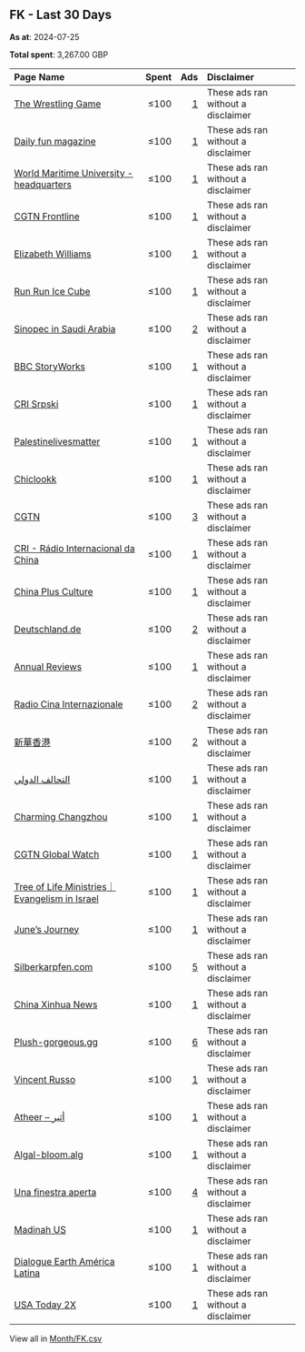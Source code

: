 ## FK - Last 30 Days
**As at**: 2024-07-25

**Total spent**: 3,267.00 GBP

|Page Name|Spent|Ads|Disclaimer|
|:---|---:|---:|:---|
|[The Wrestling Game](https://www.facebook.com/138278482866502)|≤100|[1](https://www.facebook.com/ads/library/?active_status=all&ad_type=political_and_issue_ads&country=FK&view_all_page_id=138278482866502&search_type=page&media_type=all)|These ads ran without a disclaimer|
|[Daily fun magazine](https://www.facebook.com/178355362032581)|≤100|[1](https://www.facebook.com/ads/library/?active_status=all&ad_type=political_and_issue_ads&country=FK&view_all_page_id=178355362032581&search_type=page&media_type=all)|These ads ran without a disclaimer|
|[World Maritime University - headquarters](https://www.facebook.com/342526129176907)|≤100|[1](https://www.facebook.com/ads/library/?active_status=all&ad_type=political_and_issue_ads&country=FK&view_all_page_id=342526129176907&search_type=page&media_type=all)|These ads ran without a disclaimer|
|[CGTN Frontline](https://www.facebook.com/101164404768881)|≤100|[1](https://www.facebook.com/ads/library/?active_status=all&ad_type=political_and_issue_ads&country=FK&view_all_page_id=101164404768881&search_type=page&media_type=all)|These ads ran without a disclaimer|
|[Elizabeth Williams](https://www.facebook.com/272782365921087)|≤100|[1](https://www.facebook.com/ads/library/?active_status=all&ad_type=political_and_issue_ads&country=FK&view_all_page_id=272782365921087&search_type=page&media_type=all)|These ads ran without a disclaimer|
|[Run Run Ice Cube](https://www.facebook.com/100378731839692)|≤100|[1](https://www.facebook.com/ads/library/?active_status=all&ad_type=political_and_issue_ads&country=FK&view_all_page_id=100378731839692&search_type=page&media_type=all)|These ads ran without a disclaimer|
|[Sinopec in Saudi Arabia](https://www.facebook.com/366941060700822)|≤100|[2](https://www.facebook.com/ads/library/?active_status=all&ad_type=political_and_issue_ads&country=FK&view_all_page_id=366941060700822&search_type=page&media_type=all)|These ads ran without a disclaimer|
|[BBC StoryWorks](https://www.facebook.com/1834313933459789)|≤100|[1](https://www.facebook.com/ads/library/?active_status=all&ad_type=political_and_issue_ads&country=FK&view_all_page_id=1834313933459789&search_type=page&media_type=all)|These ads ran without a disclaimer|
|[CRI Srpski](https://www.facebook.com/325242907600207)|≤100|[1](https://www.facebook.com/ads/library/?active_status=all&ad_type=political_and_issue_ads&country=FK&view_all_page_id=325242907600207&search_type=page&media_type=all)|These ads ran without a disclaimer|
|[Palestinelivesmatter](https://www.facebook.com/211928638679961)|≤100|[1](https://www.facebook.com/ads/library/?active_status=all&ad_type=political_and_issue_ads&country=FK&view_all_page_id=211928638679961&search_type=page&media_type=all)|These ads ran without a disclaimer|
|[Chiclookk](https://www.facebook.com/302865479574021)|≤100|[1](https://www.facebook.com/ads/library/?active_status=all&ad_type=political_and_issue_ads&country=FK&view_all_page_id=302865479574021&search_type=page&media_type=all)|These ads ran without a disclaimer|
|[CGTN](https://www.facebook.com/565225540184937)|≤100|[3](https://www.facebook.com/ads/library/?active_status=all&ad_type=political_and_issue_ads&country=FK&view_all_page_id=565225540184937&search_type=page&media_type=all)|These ads ran without a disclaimer|
|[CRI - Rádio Internacional da China](https://www.facebook.com/1518216038506999)|≤100|[1](https://www.facebook.com/ads/library/?active_status=all&ad_type=political_and_issue_ads&country=FK&view_all_page_id=1518216038506999&search_type=page&media_type=all)|These ads ran without a disclaimer|
|[China Plus Culture](https://www.facebook.com/223495844457800)|≤100|[1](https://www.facebook.com/ads/library/?active_status=all&ad_type=political_and_issue_ads&country=FK&view_all_page_id=223495844457800&search_type=page&media_type=all)|These ads ran without a disclaimer|
|[Deutschland.de](https://www.facebook.com/31292782350)|≤100|[2](https://www.facebook.com/ads/library/?active_status=all&ad_type=political_and_issue_ads&country=FK&view_all_page_id=31292782350&search_type=page&media_type=all)|These ads ran without a disclaimer|
|[Annual Reviews](https://www.facebook.com/19595510126)|≤100|[1](https://www.facebook.com/ads/library/?active_status=all&ad_type=political_and_issue_ads&country=FK&view_all_page_id=19595510126&search_type=page&media_type=all)|These ads ran without a disclaimer|
|[Radio Cina Internazionale](https://www.facebook.com/299227550122220)|≤100|[2](https://www.facebook.com/ads/library/?active_status=all&ad_type=political_and_issue_ads&country=FK&view_all_page_id=299227550122220&search_type=page&media_type=all)|These ads ran without a disclaimer|
|[新華香港](https://www.facebook.com/1798435720478073)|≤100|[2](https://www.facebook.com/ads/library/?active_status=all&ad_type=political_and_issue_ads&country=FK&view_all_page_id=1798435720478073&search_type=page&media_type=all)|These ads ran without a disclaimer|
|[التحالف الدولي](https://www.facebook.com/503569446649440)|≤100|[1](https://www.facebook.com/ads/library/?active_status=all&ad_type=political_and_issue_ads&country=FK&view_all_page_id=503569446649440&search_type=page&media_type=all)|These ads ran without a disclaimer|
|[Charming Changzhou](https://www.facebook.com/101054365776547)|≤100|[1](https://www.facebook.com/ads/library/?active_status=all&ad_type=political_and_issue_ads&country=FK&view_all_page_id=101054365776547&search_type=page&media_type=all)|These ads ran without a disclaimer|
|[CGTN Global Watch](https://www.facebook.com/102763451168445)|≤100|[1](https://www.facebook.com/ads/library/?active_status=all&ad_type=political_and_issue_ads&country=FK&view_all_page_id=102763451168445&search_type=page&media_type=all)|These ads ran without a disclaimer|
|[Tree of Life Ministries｜Evangelism in Israel](https://www.facebook.com/117592091643709)|≤100|[1](https://www.facebook.com/ads/library/?active_status=all&ad_type=political_and_issue_ads&country=FK&view_all_page_id=117592091643709&search_type=page&media_type=all)|These ads ran without a disclaimer|
|[June’s Journey](https://www.facebook.com/1751278701797841)|≤100|[1](https://www.facebook.com/ads/library/?active_status=all&ad_type=political_and_issue_ads&country=FK&view_all_page_id=1751278701797841&search_type=page&media_type=all)|These ads ran without a disclaimer|
|[Silberkarpfen.com](https://www.facebook.com/109519018895096)|≤100|[5](https://www.facebook.com/ads/library/?active_status=all&ad_type=political_and_issue_ads&country=FK&view_all_page_id=109519018895096&search_type=page&media_type=all)|These ads ran without a disclaimer|
|[China Xinhua News](https://www.facebook.com/338109312883186)|≤100|[1](https://www.facebook.com/ads/library/?active_status=all&ad_type=political_and_issue_ads&country=FK&view_all_page_id=338109312883186&search_type=page&media_type=all)|These ads ran without a disclaimer|
|[Plush-gorgeous.gg](https://www.facebook.com/110745958412337)|≤100|[6](https://www.facebook.com/ads/library/?active_status=all&ad_type=political_and_issue_ads&country=FK&view_all_page_id=110745958412337&search_type=page&media_type=all)|These ads ran without a disclaimer|
|[Vincent Russo](https://www.facebook.com/108619972038603)|≤100|[1](https://www.facebook.com/ads/library/?active_status=all&ad_type=political_and_issue_ads&country=FK&view_all_page_id=108619972038603&search_type=page&media_type=all)|These ads ran without a disclaimer|
|[Atheer – أثير](https://www.facebook.com/855254981507596)|≤100|[1](https://www.facebook.com/ads/library/?active_status=all&ad_type=political_and_issue_ads&country=FK&view_all_page_id=855254981507596&search_type=page&media_type=all)|These ads ran without a disclaimer|
|[Algal-bloom.alg](https://www.facebook.com/110509808692781)|≤100|[1](https://www.facebook.com/ads/library/?active_status=all&ad_type=political_and_issue_ads&country=FK&view_all_page_id=110509808692781&search_type=page&media_type=all)|These ads ran without a disclaimer|
|[Una finestra aperta](https://www.facebook.com/102241316165270)|≤100|[4](https://www.facebook.com/ads/library/?active_status=all&ad_type=political_and_issue_ads&country=FK&view_all_page_id=102241316165270&search_type=page&media_type=all)|These ads ran without a disclaimer|
|[Madinah US](https://www.facebook.com/108245017766966)|≤100|[1](https://www.facebook.com/ads/library/?active_status=all&ad_type=political_and_issue_ads&country=FK&view_all_page_id=108245017766966&search_type=page&media_type=all)|These ads ran without a disclaimer|
|[Dialogue Earth América Latina](https://www.facebook.com/379128332236727)|≤100|[1](https://www.facebook.com/ads/library/?active_status=all&ad_type=political_and_issue_ads&country=FK&view_all_page_id=379128332236727&search_type=page&media_type=all)|These ads ran without a disclaimer|
|[USA Today 2X](https://www.facebook.com/229087490286658)|≤100|[1](https://www.facebook.com/ads/library/?active_status=all&ad_type=political_and_issue_ads&country=FK&view_all_page_id=229087490286658&search_type=page&media_type=all)|These ads ran without a disclaimer|

View all in [Month/FK.csv](../../MetaData/Month/FK.csv)
